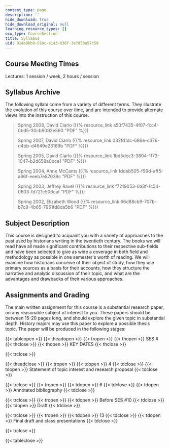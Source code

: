 ```yaml
---
content_type: page
description: ''
hide_download: true
hide_download_original: null
learning_resource_types: []
ocw_type: CourseSection
title: Syllabus
uid: 914a9bb9-510c-a143-836f-3e7d58a57c59
---
```


Course Meeting Times
--------------------

Lectures: 1 session / week, 2 hours / session

Syllabus Archive
----------------

The following syllabi come from a variety of different terms. They illustrate the evolution of this course over time, and are intended to provide alternate views into the instruction of this course.

> Spring 2008, David Ciarlo ({{% resource_link a50f7435-4f07-fcc4-0bd5-30cb9092e560 "PDF" %}})
> 
> Spring 2007, David Ciarlo ({{% resource_link 032fd1dc-686e-c376-d4bb-d4649e23169b "PDF" %}})
> 
> Spring 2005, David Ciarlo ({{% resource_link 1bd5dcc3-3804-1f73-1047-b2d658a0bce1 "PDF" %}})
> 
> Spring 2004, Anne McCants ({{% resource_link fddeb505-f99d-aff5-a66f-eeeb7e87039c "PDF" %}})
> 
> Spring 2003, Jeffrey Ravel ({{% resource_link f7219053-0a3f-1c54-0603-fd721c506caf "PDF" %}})
> 
> Spring 2002, Elizabeth Wood ({{% resource_link 66d88cb9-707b-b7c8-4b65-7951fd8da5b6 "PDF" %}})

Subject Description
-------------------

This course is designed to acquaint you with a variety of approaches to the past used by historians writing in the twentieth century. The books we will read have all made significant contributions to their respective sub-fields and have been selected to give as wide a coverage in both field and methodology as possible in one semester's worth of reading. We will examine how historians conceive of their object of study, how they use primary sources as a basis for their accounts, how they structure the narrative and analytic discussion of their topic, and what are the advantages and drawbacks of their various approaches.

Assignments and Grading
-----------------------

The main written assignment for this course is a substantial research paper, on any reasonable subject of interest to you. These papers should be between 15-20 pages long, and should explore the given topic in substantial depth. History majors may use this paper to explore a possible thesis topic. The paper will be produced in the following stages:

{{< tableopen >}}
{{< theadopen >}}
{{< tropen >}}
{{< thopen >}}
SES #
{{< thclose >}}
{{< thopen >}}
KEY DATES
{{< thclose >}}

{{< trclose >}}

{{< theadclose >}}
{{< tropen >}}
{{< tdopen >}}
4
{{< tdclose >}}
{{< tdopen >}}
Statement of topic interest and research proposal
{{< tdclose >}}

{{< trclose >}}
{{< tropen >}}
{{< tdopen >}}
6
{{< tdclose >}}
{{< tdopen >}}
Annotated bibliography
{{< tdclose >}}

{{< trclose >}}
{{< tropen >}}
{{< tdopen >}}
Before SES #10
{{< tdclose >}}
{{< tdopen >}}
Draft
{{< tdclose >}}

{{< trclose >}}
{{< tropen >}}
{{< tdopen >}}
13
{{< tdclose >}}
{{< tdopen >}}
Final draft and class presentations
{{< tdclose >}}

{{< trclose >}}

{{< tableclose >}}